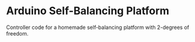 # Arduino Self-Balancing Platform
Controller code for a homemade self-balancing platform with 2-degrees of freedom.
